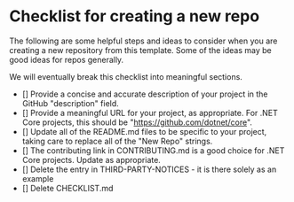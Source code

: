 # Checklist for creating a new repo

The following are some helpful steps and ideas to consider when you are creating a new repository from this template. Some of the ideas may be good ideas for repos generally.

We will eventually break this checklist into meaningful sections.

- [] Provide a concise and accurate description of your project in the GitHub "description" field.
- [] Provide a meaningful URL for your project, as appropriate. For .NET Core projects, this should be "https://github.com/dotnet/core".
- [] Update all of the README.md files to be specific to your project, taking care to replace all of the "New Repo" strings.
- [] The contributing link in CONTRIBUTING.md is a good choice for .NET Core projects. Update as appropriate.
- [] Delete the entry in THIRD-PARTY-NOTICES - it is there solely as an example
- [] Delete CHECKLIST.md
